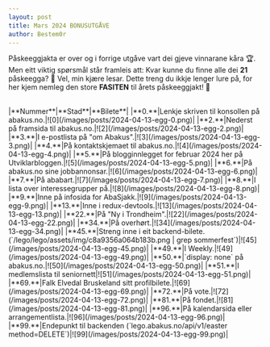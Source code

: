 ```yaml
---
layout: post
title: Mars 2024 BONUSUTGÅVE
author: Bestem0r
---
```


Påskeeggjakta er over og i forrige utgåve vart dei gjeve vinnarane kåra 🏆. Men eitt viktig spørsmål står framleis att: Kvar kunne du finne alle dei **21** påskeegga? 🤔
Vel, min kjære lesar. Dette treng du ikkje lenger lure på, for her kjem nemleg den store **FASITEN** til årets påskeeggjakt! 🙌

<br>
|**Nummer**|**Stad**|**Bilete**|
|**0.**|Lenkje skriven til konsollen på abakus.no.|![0](/images/posts/2024-04-13-egg-0.png)|
|**2.**|Nederst på framsida til abakus.no.|![2](/images/posts/2024-04-13-egg-2.png)|
|**3.**|I e-postlista på "om Abakus".|![3](/images/posts/2024-04-13-egg-3.png)|
|**4.**|På kontaktskjemaet til abakus.no.|![4](/images/posts/2024-04-13-egg-4.png)|
|**5.**|På blogginnlegget for februar 2024 her på Utviklarbloggen.|![5](/images/posts/2024-04-13-egg-5.png)|
|**6.**|På abakus.no sine jobbannonsar.|![6](/images/posts/2024-04-13-egg-6.png)|
|**7.**|På ababart.|![7](/images/posts/2024-04-13-egg-7.png)|
|**8.**|I lista over interessegrupper på.|![8](/images/posts/2024-04-13-egg-8.png)|
|**9.**|Inne på infosida for AbaSjakk.|![9](/images/posts/2024-04-13-egg-9.png)|
|**13.**|Inne i redux-devtools.|![13](/images/posts/2024-04-13-egg-13.png)|
|**22.**|På "Ny i Trondheim".|![22](/images/posts/2024-04-13-egg-22.png)|
|**34.**|På overhørt.|![34](/images/posts/2024-04-13-egg-34.png)|
|**45.**|Streng inne i eit backend-bilete.(`/lego/lego/assets/img/c8a9356a064b183b.png | grep sommerfest`)|![45](/images/posts/2024-04-13-egg-45.png)|
|**49.**|I Weekly.|![49](/images/posts/2024-04-13-egg-49.png)|
|**50.**|`display: none` på abakus.no.|![50](/images/posts/2024-04-13-egg-50.png)|
|**51.**|I medlemslista til seniornett|![51](/images/posts/2024-04-13-egg-51.png)|
|**69.**|Falk Elvedal Bruskeland sitt profilbilete.|![69](/images/posts/2024-04-13-egg-69.png)|
|**72.**|På vote.|![72](/images/posts/2024-04-13-egg-72.png)|
|**81.**|På fondet.|![81](/images/posts/2024-04-13-egg-81.png)|
|**96.**|På kalendarsida eller arrangementlista.|![96](/images/posts/2024-04-13-egg-96.png)|
|**99.**|Endepunkt til backenden (`lego.abakus.no/api/v1/easter method=DELETE`)|![99](/images/posts/2024-04-13-egg-99.png)|